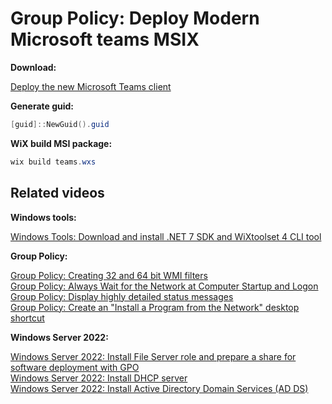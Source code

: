 # Group Policy: Deploy Modern Microsoft teams MSIX

<b>Download:</b>

[Deploy the new Microsoft Teams client](https://learn.microsoft.com/en-us/microsoftteams/new-teams-vdi-requirements-deploy#deploy-the-new-microsoft-teams-client)

<b>Generate guid:</b>

```powershell
[guid]::NewGuid().guid
```

<b>WiX build MSI package:</b>

```powershell
wix build teams.wxs
```

## Related videos

<b>Windows tools:</b>

[Windows Tools: Download and install .NET 7 SDK and WiXtoolset 4 CLI tool](https://youtu.be/ukrIlmadTjw) <br />

<b>Group Policy:</b>

[Group Policy: Creating 32 and 64 bit WMI filters](https://youtu.be/ffBIiQaVXGM) <br />
[Group Policy: Always Wait for the Network at Computer Startup and Logon](https://youtu.be/8BF0rU7peNk) <br />
[Group Policy: Display highly detailed status messages](https://youtu.be/2LB51n4O1Lk) <br />
[Group Policy: Create an "Install a Program from the Network" desktop shortcut](https://youtu.be/s_pMiG0F0ho) <br />

<b>Windows Server 2022:</b>

[Windows Server 2022: Install File Server role and prepare a share for software deployment with GPO](https://youtu.be/jEWSdC2qwyA) <br />
[Windows Server 2022: Install DHCP server](https://youtu.be/8n0MD9stQis) <br />
[Windows Server 2022: Install Active Directory Domain Services (AD DS)](https://youtu.be/1cYewbW3Tl0) <br />